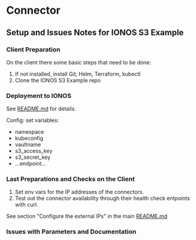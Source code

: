 # Connector

## Setup and Issues Notes for IONOS S3 Example

### Client Preparation

On the client there some basic steps that need to be done:

1. If not installed, install Git, Helm, Terraform, kubectl
2. Clone the IONOS S3 Example repo 

### Deployment to IONOS

See [README.md](https://github.com/ionos-cloud/edc-ionos-s3/blob/main/deployment/README.md) for details.

Config:
set variables:

* namespace
* kubeconfig
* vaultname
* s3_access_key
* s3_secret_key
* ...endpoint...

### Last Preparations and Checks on the Client

1. Set env vars for the IP addresses of the connectors.
2. Test out the connector availability through their health check entpoints with curl.

See section "Configure the external IPs" in the main [README.md](https://github.com/ionos-cloud/edc-ionos-s3/blob/main/example/file-transfer-multiple-instances/README.md)

### Issues with Parameters and Documentation

